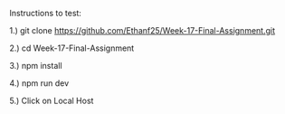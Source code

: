 Instructions to test:

1.) git clone https://github.com/Ethanf25/Week-17-Final-Assignment.git

2.) cd Week-17-Final-Assignment

3.) npm install

4.) npm run dev

5.) Click on Local Host

